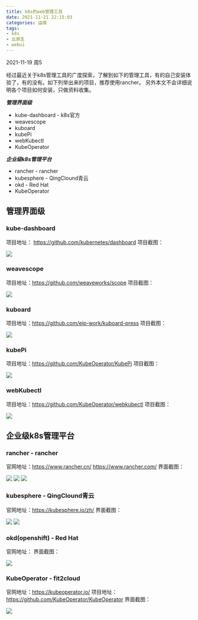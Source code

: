 ```yaml
---
title: k8s的web管理工具
date: 2021-11-21 22:15:03
categories: 运维
tags: 
- k8s
- 云原生
- webui
---
```


2021-11-19 周5

经过最近关于k8s管理工具的广度探索，了解到如下的管理工具，有的自己安装体验了，有的没有。如下列举出来的项目，推荐使用rancher。
另外本文不会详细说明各个项目如何安装，只做资料收集。

<!-- more -->

***管理界面级***
* kube-dashboard - k8s官方
* weavescope
* kuboard
* kubePi
* webKubectl
* KubeOperator

***企业级k8s管理平台***
* rancher - rancher
* kubesphere - QingClound青云
* okd - Red Hat
* KubeOperator

## 管理界面级
### kube-dashboard
项目地址： https://github.com/kubernetes/dashboard
项目截图：

<img src="/mb/images/k8s/ui-dashboard.png">

### weavescope
项目地址：https://github.com/weaveworks/scope
项目截图：

<img src="/mb/images/k8s/ui-weave.png">

### kuboard
项目地址：https://github.com/eip-work/kuboard-press
项目截图：

<img src="/mb/images/k8s/ui-kuboard.png">

### kubePi
项目地址：https://github.com/KubeOperator/KubePi
项目截图：

<img src="/mb/images/k8s/ui-kubepi.png">

### webKubectl
项目地址：https://github.com/KubeOperator/webkubectl
项目截图：

<img src="/mb/images/k8s/ui-webkubectl.png">


## 企业级k8s管理平台
### rancher - rancher
官网地址：https://www.rancher.cn/ https://www.rancher.com/
界面截图：

<img src="/mb/images/k8s/ui-rancher-01.png">

<img src="/mb/images/k8s/ui-rancher-02.png">

<img src="/mb/images/k8s/ui-rancher-03.png">


### kubesphere - QingClound青云
官网地址：https://kubesphere.io/zh/
界面截图：

<img src="/mb/images/k8s/ui-kubesphere-01.png">

<img src="/mb/images/k8s/ui-kubesphere-02.png">


### okd(openshift) - Red Hat
官网地址：
界面截图：

<img src="/mb/images/k8s/ui-okd.png">

### KubeOperator - fit2cloud
官网地址：https://kubeoperator.io/
项目地址：https://github.com/KubeOperator/KubeOperator
界面截图：

<img src="/mb/images/k8s/ui-kubeoperate.png">


